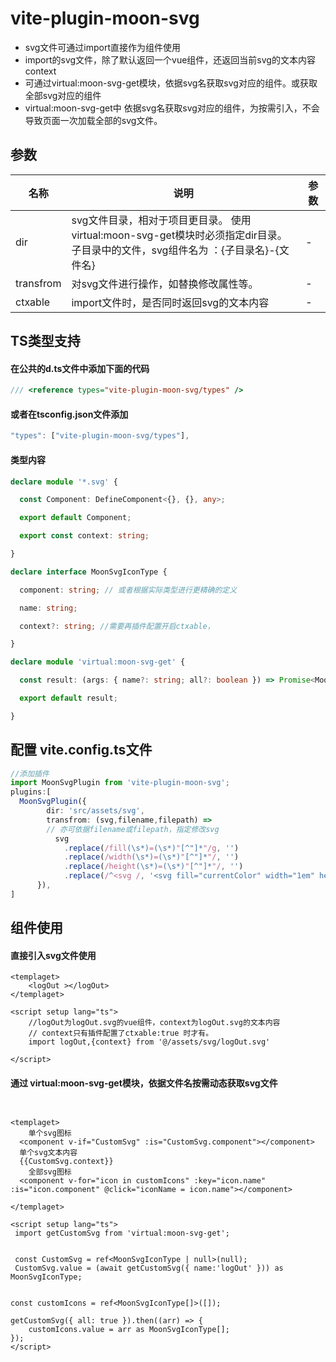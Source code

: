 

# vite-plugin-moon-svg

- svg文件可通过import直接作为组件使用
- import的svg文件，除了默认返回一个vue组件，还返回当前svg的文本内容context
- 可通过virtual:moon-svg-get模块，依据svg名获取svg对应的组件。或获取全部svg对应的组件
- virtual:moon-svg-get中 依据svg名获取svg对应的组件，为按需引入，不会导致页面一次加载全部的svg文件。

## 参数

| 名称      | 说明                                                         | 参数 |
| --------- | ------------------------------------------------------------ | ---- |
| dir       | svg文件目录，相对于项目更目录。 使用virtual:moon-svg-get模块时必须指定dir目录。<br />子目录中的文件，svg组件名为 ：{子目录名}-{文件名} | -    |
| transfrom | 对svg文件进行操作，如替换修改属性等。                        | -    |
| ctxable   | import文件时，是否同时返回svg的文本内容                      | -    |

## TS类型支持

#### 在公共的d.ts文件中添加下面的代码

```typescript
/// <reference types="vite-plugin-moon-svg/types" /> 
```

#### 或者在tsconfig.json文件添加

```typescript
"types": ["vite-plugin-moon-svg/types"],
```

#### 类型内容

```typescript
declare module '*.svg' {

  const Component: DefineComponent<{}, {}, any>;

  export default Component;

  export const context: string;

}

declare interface MoonSvgIconType {

  component: string; // 或者根据实际类型进行更精确的定义

  name: string;

  context?: string; //需要再插件配置开启ctxable，

}

declare module 'virtual:moon-svg-get' {

  const result: (args: { name?: string; all?: boolean }) => Promise<MoonSvgIconType | MoonSvgIconType[] | null>;

  export default result;

}
```



## 配置 vite.config.ts文件

```typescript
//添加插件
import MoonSvgPlugin from 'vite-plugin-moon-svg';
plugins:[
  MoonSvgPlugin({
        dir: 'src/assets/svg',
        transfrom: (svg,filename,filepath) =>
        // 亦可依据filename或filepath，指定修改svg
          svg
            .replace(/fill(\s*)=(\s*)"[^"]*"/g, '')
            .replace(/width(\s*)=(\s*)"[^"]*"/, '')
            .replace(/height(\s*)=(\s*)"[^"]*"/, '')
            .replace(/^<svg /, '<svg fill="currentColor" width="1em" height="1em" '),
      }),
]
```



## 组件使用

#### 直接引入svg文件使用

```vue
<templaget>
    <logOut ></logOut>
</templaget>

<script setup lang="ts">
    //logOut为logOut.svg的vue组件，context为logOut.svg的文本内容
    // context只有插件配置了ctxable:true 时才有。
    import logOut,{context} from '@/assets/svg/logOut.svg'

</script>
```

#### 通过 virtual:moon-svg-get模块，依据文件名按需动态获取svg文件

 

```vue


<templaget>
    单个svg图标
  <component v-if="CustomSvg" :is="CustomSvg.component"></component>
  单个svg文本内容
  {{CustomSvg.context}}
    全部svg图标
  <component v-for="icon in customIcons" :key="icon.name" :is="icon.component" @click="iconName = icon.name"></component>

</templaget>

<script setup lang="ts">
 import getCustomSvg from 'virtual:moon-svg-get';
  
 
 const CustomSvg = ref<MoonSvgIconType | null>(null);
 CustomSvg.value = (await getCustomSvg({ name:'logOut' })) as MoonSvgIconType;


const customIcons = ref<MoonSvgIconType[]>([]);

getCustomSvg({ all: true }).then((arr) => {
    customIcons.value = arr as MoonSvgIconType[];
});
</script>
```


